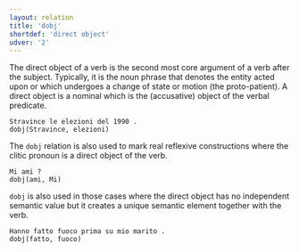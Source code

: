```yaml
---
layout: relation
title: 'dobj'
shortdef: 'direct object'
udver: '2'
---
```


The direct object of a verb is the second most core argument of a verb after the subject. Typically, it is the noun phrase that denotes the entity acted upon or which undergoes a change of state or motion (the proto-patient). 
A direct object is a nominal which is the (accusative) object of the verbal predicate.

~~~ sdparse
Stravince le elezioni del 1990 . 
dobj(Stravince, elezioni)
~~~


The <code>dobj</code> relation is also used to mark real reflexive constructions where the clitic pronoun is a direct object of the verb.

~~~ sdparse
Mi ami ? 
dobj(ami, Mi)
~~~


<code>dobj</code> is also used in those cases where the direct object has no independent semantic value but it creates a unique semantic element together with the verb.

~~~ sdparse
Hanno fatto fuoco prima su mio marito . 
dobj(fatto, fuoco)
~~~
<!-- Interlanguage links updated Út zář 29 18:41:31 CEST 2020 -->
